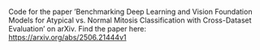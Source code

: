 Code for the paper ’Benchmarking Deep Learning and Vision Foundation Models for Atypical vs. Normal Mitosis Classification with Cross-Dataset Evaluation’ on arXiv. Find the paper here: https://arxiv.org/abs/2506.21444v1 
